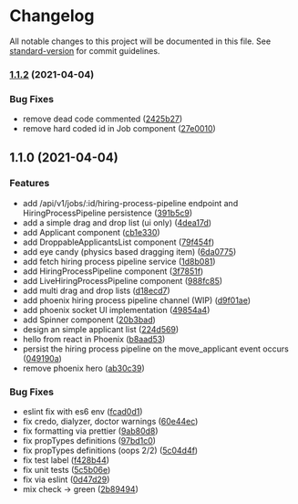 # Changelog

All notable changes to this project will be documented in this file. See [standard-version](https://github.com/conventional-changelog/standard-version) for commit guidelines.

### [1.1.2](https://github.com/hugdubois/wk_job/compare/v1.1.1...v1.1.2) (2021-04-04)


### Bug Fixes

* remove dead code commented ([2425b27](https://github.com/hugdubois/wk_job/commit/2425b2790fb3ee7ae38451b41ccd5e9324d82efb))
* remove hard coded id in Job component ([27e0010](https://github.com/hugdubois/wk_job/commit/27e0010fe79bf85e82b6f3233a248c0d9f2e4ded))

## 1.1.0 (2021-04-04)


### Features

* add /api/v1/jobs/:id/hiring-process-pipeline endpoint and HiringProcessPipeline persistence ([391b5c9](https://github.com/hugdubois/wk_job/commit/391b5c962f90f2a0ccabaf88463db578e87a0a20))
* add a simple drag and drop list (ui only) ([4dea17d](https://github.com/hugdubois/wk_job/commit/4dea17dbdde81af581f87bd6dfc4c1ea682d1265))
* add Applicant component ([cb1e330](https://github.com/hugdubois/wk_job/commit/cb1e3308d9196c0f8d28dc6720ef2465daae5218))
* add DroppableApplicantsList component ([79f454f](https://github.com/hugdubois/wk_job/commit/79f454f33022d910eb6734f87645426f7a67e37a))
* add eye candy (physics based dragging item) ([6da0775](https://github.com/hugdubois/wk_job/commit/6da077598cbb520afa530fa163cfd5e3652fe8b8))
* add fetch hiring process pipeline service ([1d8b081](https://github.com/hugdubois/wk_job/commit/1d8b081c8a105e9018fb0653621a89ff61df6054))
* add HiringProcessPipeline component ([3f7851f](https://github.com/hugdubois/wk_job/commit/3f7851f0f516c7df714dad60827fd58a734d3dfa))
* add LiveHiringProcessPipeline component ([988fc85](https://github.com/hugdubois/wk_job/commit/988fc85bde374291c7ac5c025ee92f8dbd1b9067))
* add multi drag and drop lists ([d18ecd7](https://github.com/hugdubois/wk_job/commit/d18ecd79ab0d4290aff458451080c297e892d187))
* add phoenix hiring process pipeline channel (WIP) ([d9f01ae](https://github.com/hugdubois/wk_job/commit/d9f01aedfb0ff5bc6e8a43278994c248abdb3173))
* add phoenix socket UI implementation ([49854a4](https://github.com/hugdubois/wk_job/commit/49854a4c676a69e31214c8b28070e93ab99e983b))
* add Spinner component ([20b3bad](https://github.com/hugdubois/wk_job/commit/20b3bad0d58acbe29ea1df466c140a79b7206071))
* design an simple applicant list ([224d569](https://github.com/hugdubois/wk_job/commit/224d5698d4b2a2c874177aa9631077353938d29e))
* hello from react in Phoenix ([b8aad53](https://github.com/hugdubois/wk_job/commit/b8aad53cdb1b0e14b14700471bc412754ef102cd))
* persist the hiring process pipeline on the move_applicant event occurs ([049190a](https://github.com/hugdubois/wk_job/commit/049190a5926ee2f1ac27f7c1bbe50ceaeb17a84d))
* remove phoenix hero ([ab30c39](https://github.com/hugdubois/wk_job/commit/ab30c3911a3f283ee0dca78e1cf1d7796a9ec08a))


### Bug Fixes

* eslint fix with es6 env ([fcad0d1](https://github.com/hugdubois/wk_job/commit/fcad0d132948a143baf5ea52cd81de7d56301241))
* fix credo, dialyzer, doctor warnings ([60e44ec](https://github.com/hugdubois/wk_job/commit/60e44ec0eadb81e247220b07438db95d47c74bce))
* fix formatting via prettier ([9ab80d8](https://github.com/hugdubois/wk_job/commit/9ab80d8723fe293489ee6d3eaca158ff355ffe41))
* fix propTypes definitions ([97bd1c0](https://github.com/hugdubois/wk_job/commit/97bd1c0a079a5374cb1ffa2400e513e778e95f1c))
* fix propTypes definitions (oops 2/2) ([5c04d4f](https://github.com/hugdubois/wk_job/commit/5c04d4f8f8facaa085a40d6dc09428fbf328ae59))
* fix test label ([f428b44](https://github.com/hugdubois/wk_job/commit/f428b449f59e23d5df7abc8325a92cd56bc16780))
* fix unit tests ([5c5b06e](https://github.com/hugdubois/wk_job/commit/5c5b06ee373f6052d8344fc7f7488905f2857f29))
* fix via eslint ([0d47d29](https://github.com/hugdubois/wk_job/commit/0d47d29afc7668dc870dafb3a7f54e34545d2db0))
* mix check -> green ([2b89494](https://github.com/hugdubois/wk_job/commit/2b8949457bd88160b6d7ebf1011a1345889318fd))
